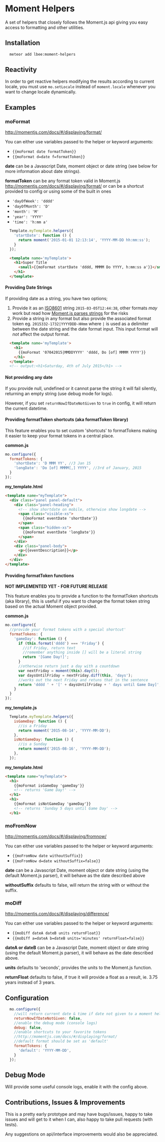 # Moment Helpers

A set of helpers that closely follows the Moment.js api giving you easy access
to formatting and other utilities.


## Installation

```bash
  meteor add lbee:moment-helpers
```

## Reactivity
In order to get reactive helpers modifying the results according to current locale, you must use `mo.setLocale` instead of `moment.locale` whenever you want to change locale dynamically.

## Examples

### moFormat
http://momentjs.com/docs/#/displaying/format/

You can either use variables passed to the helper or keyword arguments:
* `{{moFormat date formatToken}}`
* `{{moFormat d=date f=formatToken}}`

__date__ can be a Javascript Date, moment object or date string (see below for more information about date strings).

__formatToken__ can be any format token valid in Moment.js
http://momentjs.com/docs/#/displaying/format/
or can be a shortcut provided to config or using some of the built in ones
 * `'dayOfWeek': 'dddd'`
 * `'dayOfMonth': 'D'`
 * `'month': 'M'`
 * `'year': 'YYYY'`
 * `'time': 'h:mm a'`


```js
  Template.myTemplate.helpers({
    'startDate': function () {
      return moment('2015-01-01 12:13:14', 'YYYY-MM-DD hh:mm:ss');
    }
  });
```

```html
  <template name='myTemplate'>
    <h1>Super Title
      <small>{{moFormat startDate 'dddd, MMMM Do YYYY, h:mm:ss a'}}</small>
    </h1>
  </template>
```

#### Providing Date Strings

If providing date as a string, you have two options;

1. Provide it as an [ISO8601](http://en.wikipedia.org/wiki/ISO_8601) string `2015-03-05T12:44:38`, other formats *may* work but read how [Moment.js parses strings](http://momentjs.com/docs/#/parsing/string/) for the risks
2. Provide a string in any format but also provide the associated format token eg. `2015332-1732|YYYYDDD-HHmm` where `|` is used as a delimiter between the date string and the date format input. This input format will *not* affect the output format.


```html
  <template name='myTemplate'>
    <h1>
      {{moFormat '07042015|MMDDYYYY' 'dddd, Do [of] MMMM YYYY'}}
    </h1>
  </template>
  <!-- output:<h1>Saturday, 4th of July 2015</h1> -->
```

#### Not providing any date

If you provide null, undefined or it cannot parse the string it will fail silently, returning an empty string (use debug mode for logs).

However, if you set `returnNowIfDateNotGiven` to `true` in config, it will return the current datetime.


#### Providing formatToken shortcuts (aka formatToken library)

This feature enables you to set custom 'shortcuts' to formatTokens making it easier to keep your format tokens in a central place.

**common.js**
```js
mo.configure({
  formatTokens: {
    'shortDate': 'D MMM YY', //3 Jan 15
    'longDate': 'Do [of] MMMM[,] YYYY', //3rd of January, 2015
  }
});
```

**my_template.html**
```html
<template name="myTemplate">
  <div class="panel panel-default">
    <div class="panel-heading">
      <!-- show shortdate on mobile, otherwise show longdate -->
      <span class="visible-xs">
        {{moFormat eventDate 'shortDate'}}
      </span>
      <span class="hidden-xs">
        {{moFormat eventDate 'longDate'}}
      </span>
    </div>
    <div class="panel-body">
      <p>{{eventDescription}}</p>
    </div>
  </div>
</template>
```

#### Providing formatToken functions
**NOT IMPLEMENTED YET - FOR FUTURE RELEASE**

This feature enables you to provide a function to the formatToken shortcuts (aka library), this is useful if you want to change the format token string based on the actual Moment object provided.


**common.js**
```js
mo.configure({
  //provide your format tokens with a special shortcut'
  formatTokens: {
    'gameDay': function () {
      if (this.format('dddd') === 'Friday') {
        //if Friday, return text
        //remember anything inside [] will be a literal string
        return '[Game Day!]';
      }
      //otherwise return just a day with a countdown
      var nextFriday = moment(this).day(5);
      var daysUntilFriday = nextFriday.diff(this, 'days');
      //works out the next Friday and retuns that in the sentence
      return 'dddd ' + '[' + daysUntilFriday + ' days until Game Day]';
    }
  }
});
```

**my_template.js**
```js
  Template.myTemplate.helpers({
    isGameDay: function () {
      //is a Friday
      return moment('2015-08-14', 'YYYY-MM-DD');
    },
    isNotGameDay: function () {
      //is a Sunday
      return moment('2015-08-16', 'YYYY-MM-DD');
    },
  });
```

**my_template.html**
```html
<template name="myTemplate">
  <h1>
    {{moFormat isGameDay 'gameDay'}}
    <!-- returns 'Game Day!' -->
  </h1>
  <h1>
    {{moFormat isNotGameDay 'gameDay'}}
    <!-- returns 'Sunday 5 days until Game Day' -->
  </h1>
```


### moFromNow
http://momentjs.com/docs/#/displaying/fromnow/

You can either use variables passed to the helper or keyword arguments:
* `{{moFromNow date withoutSuffix}}`
* `{{moFromNow d=date withoutSuffix=false}}`

__date__ can be a Javascript Date, moment object or date string (using the default Moment.js parser), it will behave as the date described above

__withoutSuffix__ defaults to false, will return the string with or without the suffix.


### moDiff
http://momentjs.com/docs/#/displaying/difference/

You can either use variables passed to the helper or keyword arguments:
* `{{moDiff dateA dateB units returnFloat}}`
* `{{moDiff a=dateA b=dateB units='minutes' returnFloat=false}}`

__dateA or dateB__ can be a Javascript Date, moment object or date string (using the default Moment.js parser), it will behave as the date described above.

__units__ defaults to 'seconds', provides the units to the Moment.js function.

__returnFloat__ defaults to false, if true it will provide a float as a result, ie. 3.75 years instead of 3 years.


## Configuration

```js
  mo.configure({
    //will return current date & time if date not given to a moment helper
    returnNowIfDateNotGiven: false,
    //enable the debug mode (console logs)
    debug: false,
    //enable shortcuts to your favorite tokens
    //http://momentjs.com/docs/#/displaying/format/
    //default format should be set as 'default'
    formatTokens: {
      'default': 'YYYY-MM-DD',
    }
  });
```

## Debug Mode

Will provide some useful console logs, enable it with the config above.


## Contributions, Issues & Improvements

This is a pretty early prototype and may have bugs/issues, happy to take issues and will get to it when I can, also happy to take pull requests (with tests).

Any suggestions on api/interface improvements would also be appreciated.
